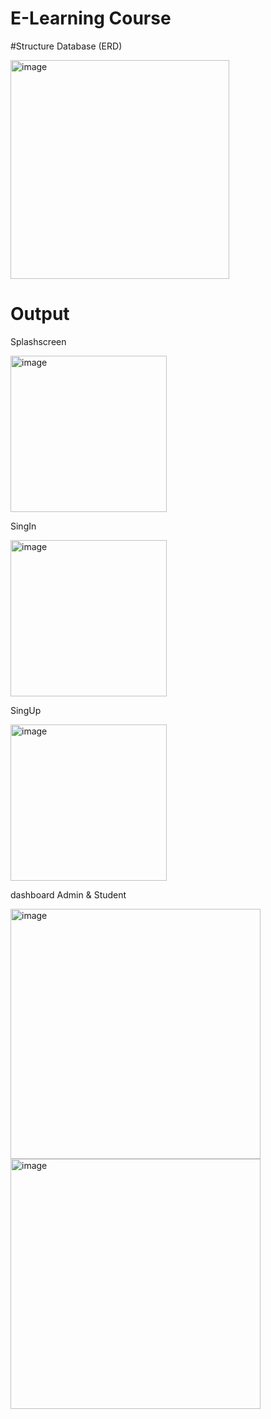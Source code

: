 # E-Learning Course

#Structure Database (ERD)

<img width="350" alt="image" src="https://github.com/user-attachments/assets/b194c480-d123-4e1f-b959-0c2b9909cfae" />

# Output

Splashscreen

<img width="250" alt="image" src="https://github.com/user-attachments/assets/396761f2-6eaf-4730-accb-eb46f8993212" />



SingIn 


<img width="250" alt="image" src="https://github.com/user-attachments/assets/5ce72203-4d76-4aba-858c-b1df4d8451f6" />


SingUp


<img width="250" alt="image" src="https://github.com/user-attachments/assets/1747ad01-58f9-4fe2-830f-d7f135511a0e" />


dashboard Admin & Student 


<img width="400" alt="image" src="https://github.com/user-attachments/assets/4fa3f3b3-b566-48eb-848a-db0a1fcd013a" />
<img width="400" alt="image" src="https://github.com/user-attachments/assets/a4bf5d77-7813-4581-9035-b0c612a23839" />


